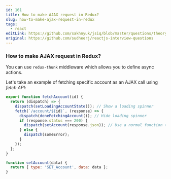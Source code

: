 ```yaml
---
id: 161
title: How to make AJAX request in Redux?
slug: how-to-make-ajax-request-in-redux
tags:
  - react
editLink: https://github.com/sakhnyuk/jsiq/blob/master/questions/theory/react/161.md
original: https://github.com/sudheerj/reactjs-interview-questions
---
```


### How to make AJAX request in Redux?

You can use `redux-thunk` middleware which allows you to define async actions.

Let's take an example of fetching specific account as an AJAX call using _fetch API_:

```javascript
export function fetchAccount(id) {
  return (dispatch) => {
    dispatch(setLoadingAccountState()); // Show a loading spinner
    fetch(`/account/${id}`, (response) => {
      dispatch(doneFetchingAccount()); // Hide loading spinner
      if (response.status === 200) {
        dispatch(setAccount(response.json)); // Use a normal function to set the received state
      } else {
        dispatch(someError);
      }
    });
  };
}

function setAccount(data) {
  return { type: 'SET_Account', data: data };
}
```